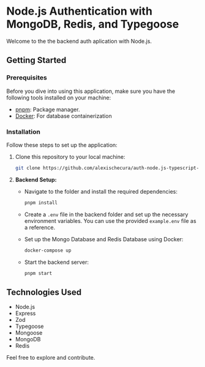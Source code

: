 # Node.js Authentication with MongoDB, Redis, and Typegoose

Welcome to the the backend auth aplication with Node.js.

## Getting Started

### Prerequisites

Before you dive into using this application, make sure you have the following tools installed on your machine:

- [pnpm](https://pnpm.io/): Package manager.
- [Docker](https://www.docker.com/): For database containerization

### Installation

Follow these steps to set up the application:

1. Clone this repository to your local machine:

   ```bash
   git clone https://github.com/alexischecura/auth-node.js-typescript-mongodb.git
   ```

2. **Backend Setup:**

   - Navigate to the folder and install the required dependencies:

     ```bash
     pnpm install
     ```

   - Create a `.env` file in the backend folder and set up the necessary environment variables. You can use the provided `example.env` file as a reference.

   - Set up the Mongo Database and Redis Database using Docker:

     ```bash
     docker-compose up
     ```

   - Start the backend server:

     ```bash
     pnpm start
     ```

## Technologies Used

- Node.js
- Express
- Zod
- Typegoose
- Mongoose
- MongoDB
- Redis

Feel free to explore and contribute.

